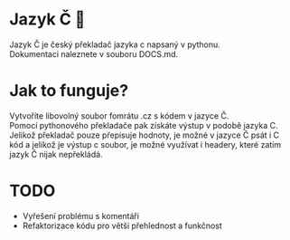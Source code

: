 # Jazyk Č 🥴
Jazyk Č je český překladač jazyka c napsaný v pythonu.\
Dokumentaci naleznete v souboru DOCS.md.

# Jak to funguje?
Vytvoříte libovolný soubor fomrátu .cz s kódem v jazyce Č.\
Pomocí pythonového překladače pak získáte výstup v podobě jazyka C.\
Jelikož překladač pouze přepisuje hodnoty, je možné v jazyce Č psát i C kód a jelikož je výstup c soubor, je možné využívat i headery, které zatím jazyk Č nijak nepřekládá.

# TODO
- Vyřešení problému s komentáři
- Refaktorizace kódu pro větší přehlednost a funkčnost
